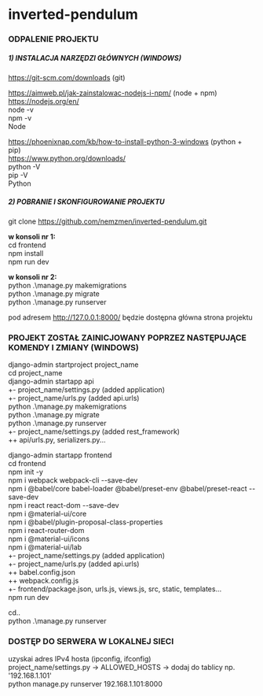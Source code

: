 # inverted-pendulum

### ODPALENIE PROJEKTU

##### 1) INSTALACJA NARZĘDZI GŁÓWNYCH (WINDOWS)

https://git-scm.com/downloads (git) <br />

https://aimweb.pl/jak-zainstalowac-nodejs-i-npm/ (node + npm) <br />
https://nodejs.org/en/ <br />
node -v <br />
npm -v <br />
Node <br />

https://phoenixnap.com/kb/how-to-install-python-3-windows (python + pip) <br />
https://www.python.org/downloads/ <br />
python -V <br />
pip -V <br />
Python <br />

##### 2) POBRANIE I SKONFIGUROWANIE PROJEKTU

git clone https://github.com/nemzmen/inverted-pendulum.git <br />

<b>w konsoli nr 1:</b> <br />
cd frontend <br />
npm install <br />
npm run dev <br />

<b>w konsoli nr 2:</b> <br />
python .\manage.py makemigrations <br />
python .\manage.py migrate <br />
python .\manage.py runserver <br />

pod adresem http://127.0.0.1:8000/ będzie dostępna główna strona projektu

### PROJEKT ZOSTAŁ ZAINICJOWANY POPRZEZ NASTĘPUJĄCE KOMENDY I ZMIANY (WINDOWS)

django-admin startproject project_name <br />
cd project_name <br />
django-admin startapp api <br />
+- project_name/settings.py (added application) <br />
+- project_name/urls.py (added api.urls) <br />
python .\manage.py makemigrations <br />
python .\manage.py migrate <br />
python .\manage.py runserver <br />
+- project_name/settings.py (added rest_framework) <br />
++ api/urls.py, serializers.py... <br />

django-admin startapp frontend <br />
cd frontend <br />
npm init -y <br />
npm i webpack webpack-cli --save-dev <br />
npm i @babel/core babel-loader @babel/preset-env @babel/preset-react --save-dev <br />
npm i react react-dom --save-dev <br />
npm i @material-ui/core <br />
npm i @babel/plugin-proposal-class-properties <br />
npm i react-router-dom <br />
npm i @material-ui/icons <br />
npm i @material-ui/lab <br />
+- project_name/settings.py (added application) <br />
+- project_name/urls.py (added api.urls) <br />
++ babel.config.json <br />
++ webpack.config.js <br />
+- frontend/package.json, urls.js, views.js, src, static, templates... <br />
npm run dev <br />

cd.. <br />
python .\manage.py runserver <br />

### DOSTĘP DO SERWERA W LOKALNEJ SIECI

uzyskai adres IPv4 hosta (ipconfig, ifconfig) <br />
project_name/settings.py -> ALLOWED_HOSTS -> dodaj do tablicy np. '192.168.1.101' <br />
python manage.py runserver 192.168.1.101:8000 <br />
